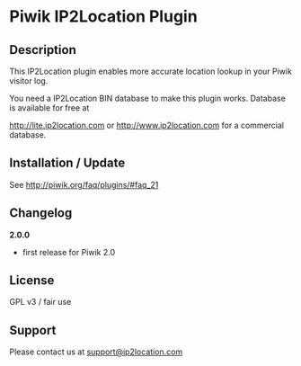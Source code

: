 # Piwik IP2Location Plugin 

## Description

This IP2Location plugin enables more accurate location lookup in your Piwik visitor log.

You need a IP2Location BIN database to make this plugin works. Database is available for free at

http://lite.ip2location.com or http://www.ip2location.com for a commercial database.

## Installation / Update

See http://piwik.org/faq/plugins/#faq_21

## Changelog

__2.0.0__
* first release for Piwik 2.0

## License

GPL v3 / fair use

## Support

Please contact us at support@ip2location.com